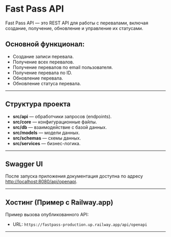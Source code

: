 
# Fast Pass API

Fast Pass API — это REST API для работы с перевалами, включая создание, получение, обновление и управление их статусами.

## Основной функционал:
- Создание записи перевала.
- Получение всех перевалов.
- Получение перевалов по email пользователя.
- Получение перевала по ID.
- Обновление перевала.
- Обновление статуса перевала.

---

## Структура проекта

- **src/api** — обработчики запросов (endpoints).
- **src/core** — конфигурационные файлы.
- **src/db** — взаимодействие с базой данных.
- **src/models** — модели данных.
- **src/schemas** — схемы данных.
- **src/services** — бизнес-логика.

---

## Swagger UI

После запуска приложения документация доступна по адресу [http://localhost:8080/api/openapi](http://localhost:8080/docs).

---

## Хостинг (Пример с Railway.app)

Пример вызова опубликованного API:
- URL: `https://fastpass-production.up.railway.app/api/openapi`
---
